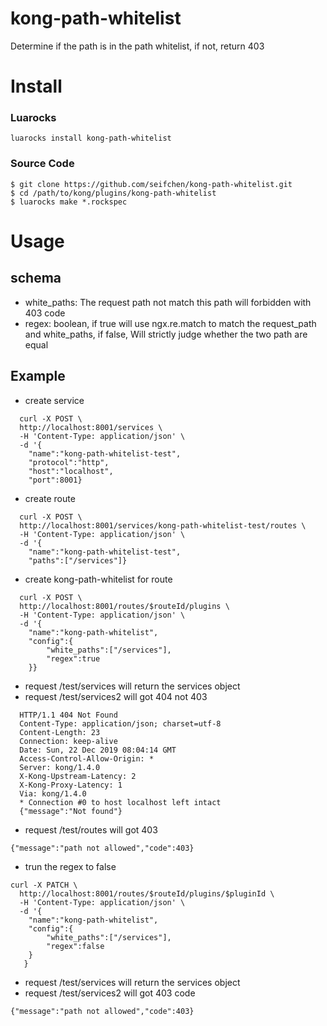 # kong-path-whitelist
Determine if the path is in the path whitelist, if not, return 403

# Install
### Luarocks
```
luarocks install kong-path-whitelist
```

### Source Code
```
$ git clone https://github.com/seifchen/kong-path-whitelist.git
$ cd /path/to/kong/plugins/kong-path-whitelist
$ luarocks make *.rockspec
```

# Usage
## schema
* white_paths: The request path not match this path will forbidden with 403 code
* regex: boolean, if true will use ngx.re.match to match the request_path and white_paths, if false, Will strictly judge whether the two path are equal

## Example
* create service
```
  curl -X POST \
  http://localhost:8001/services \
  -H 'Content-Type: application/json' \
  -d '{
	"name":"kong-path-whitelist-test",
	"protocol":"http",
	"host":"localhost",
	"port":8001}
```
* create route
```
  curl -X POST \
  http://localhost:8001/services/kong-path-whitelist-test/routes \
  -H 'Content-Type: application/json' \
  -d '{
	"name":"kong-path-whitelist-test",
	"paths":["/services"]}
```
* create kong-path-whitelist for route
```
  curl -X POST \
  http://localhost:8001/routes/$routeId/plugins \
  -H 'Content-Type: application/json' \
  -d '{
	"name":"kong-path-whitelist",
	"config":{
		"white_paths":["/services"],
		"regex":true
	}}
```
* request /test/services will return the services object
* request /test/services2 will got 404 not 403
```
  HTTP/1.1 404 Not Found
  Content-Type: application/json; charset=utf-8
  Content-Length: 23
  Connection: keep-alive
  Date: Sun, 22 Dec 2019 08:04:14 GMT
  Access-Control-Allow-Origin: *
  Server: kong/1.4.0
  X-Kong-Upstream-Latency: 2
  X-Kong-Proxy-Latency: 1
  Via: kong/1.4.0
  * Connection #0 to host localhost left intact
  {"message":"Not found"}
```
* request /test/routes will got 403
```
{"message":"path not allowed","code":403}
```


* trun the regex to false
```
curl -X PATCH \
  http://localhost:8001/routes/$routeId/plugins/$pluginId \
  -H 'Content-Type: application/json' \
  -d '{
	"name":"kong-path-whitelist",
	"config":{
		"white_paths":["/services"],
		"regex":false
	}
   }
```

* request /test/services will return the services object
* request /test/services2 will got 403 code
```
{"message":"path not allowed","code":403}
```
